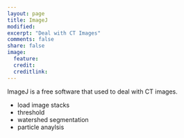 ```yaml
---
layout: page
title: ImageJ
modified: 
excerpt: "Deal with CT Images"
comments: false
share: false
image:
  feature: 
  credit: 
  creditlink: 
---
```


ImageJ is a free software that used to deal with CT images.
- load image stacks
- threshold
- watershed segmentation
- particle anaylsis